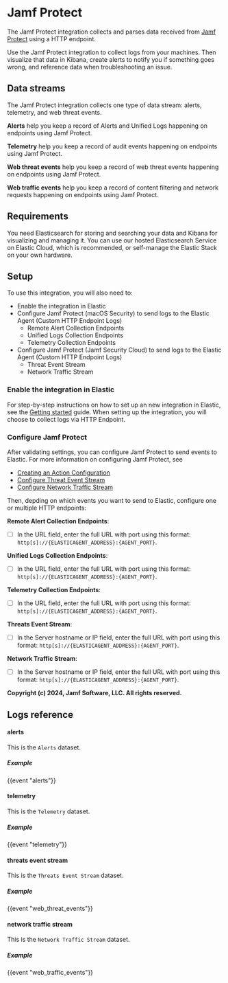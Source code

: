 # Jamf Protect

The Jamf Protect integration collects and parses data received from [Jamf Protect](https://learn.jamf.com/bundle/jamf-protect-documentation/page/About_Jamf_Protect.html) using a HTTP endpoint.

Use the Jamf Protect integration to collect logs from your machines.
Then visualize that data in Kibana, create alerts to notify you if something goes wrong, and reference data when troubleshooting an issue.

## Data streams

The Jamf Protect integration collects one type of data stream: alerts, telemetry, and web threat events.

**Alerts** help you keep a record of Alerts and Unified Logs happening on endpoints using Jamf Protect.

**Telemetry** help you keep a record of audit events happening on endpoints using Jamf Protect.

**Web threat events** help you keep a record of web threat events happening on endpoints using Jamf Protect.

**Web traffic events** help you keep a record of content filtering and network requests happening on endpoints using Jamf Protect.

## Requirements

You need Elasticsearch for storing and searching your data and Kibana for visualizing and managing it.
You can use our hosted Elasticsearch Service on Elastic Cloud, which is recommended, or self-manage the Elastic Stack on your own hardware.

## Setup

To use this integration, you will also need to:
- Enable the integration in Elastic
- Configure Jamf Protect (macOS Security) to send logs to the Elastic Agent (Custom HTTP Endpoint Logs)
    - Remote Alert Collection Endpoints
    - Unified Logs Collection Endpoints
    - Telemetry Collection Endpoints
- Configure Jamf Protect (Jamf Security Cloud) to send logs to the Elastic Agent (Custom HTTP Endpoint Logs)
    - Threat Event Stream 
    - Network Traffic Stream


### Enable the integration in Elastic

For step-by-step instructions on how to set up an new integration in Elastic, see the
[Getting started](https://www.elastic.co/guide/en/welcome-to-elastic/current/getting-started-observability.html) guide.
When setting up the integration, you will choose to collect logs via HTTP Endpoint.

### Configure Jamf Protect

After validating settings, you can configure Jamf Protect to send events to Elastic.
For more information on configuring Jamf Protect, see 
- [Creating an Action Configuration](https://learn.jamf.com/bundle/jamf-protect-documentation/page/Creating_an_Action_Configuration.html)
- [Configure Threat Event Stream](https://learn.jamf.com/bundle/jamf-protect-documentation/page/Configuring_the_Network_Threat_Events_Stream_to_send_HTTP_Events.html)
- [Configure Network Traffic Stream](https://learn.jamf.com/bundle/jamf-protect-documentation/page/Configuring_the_Network_Threat_Events_Stream_to_send_HTTP_Events.html)

Then, depding on which events you want to send to Elastic, configure one or multiple HTTP endpoints:

**Remote Alert Collection Endpoints**:
- [ ] In the URL field, enter the full URL with port using this format: `http[s]://{ELASTICAGENT_ADDRESS}:{AGENT_PORT}`.

**Unified Logs Collection Endpoints**:
- [ ] In the URL field, enter the full URL with port using this format: `http[s]://{ELASTICAGENT_ADDRESS}:{AGENT_PORT}`.

**Telemetry Collection Endpoints**:
- [ ] In the URL field, enter the full URL with port using this format: `http[s]://{ELASTICAGENT_ADDRESS}:{AGENT_PORT}`.

**Threats Event Stream**:
- [ ] In the Server hostname or IP field, enter the full URL with port using this format: `http[s]://{ELASTICAGENT_ADDRESS}:{AGENT_PORT}`.

**Network Traffic Stream**:
- [ ] In the Server hostname or IP field, enter the full URL with port using this format: `http[s]://{ELASTICAGENT_ADDRESS}:{AGENT_PORT}`.


**Copyright (c) 2024, Jamf Software, LLC.  All rights reserved.**

## Logs reference

#### alerts

This is the `Alerts` dataset.

##### Example

{{event "alerts"}}

#### telemetry

This is the `Telemetry` dataset.

##### Example

{{event "telemetry"}}

#### threats event stream

This is the `Threats Event Stream` dataset.

##### Example

{{event "web_threat_events"}}

#### network traffic stream

This is the `Network Traffic Stream` dataset.

##### Example

{{event "web_traffic_events"}}